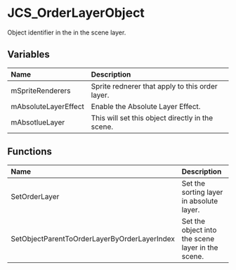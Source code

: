 # JCS_OrderLayerObject

Object identifier in the in the scene layer.

## Variables

| Name | Description |
|:---|:---|
| mSpriteRenderers | Sprite rednerer that apply to this order layer. |
| mAbsoluteLayerEffect | Enable the Absolute Layer Effect. |
| mAbsotlueLayer | This will set this object directly in the scene. |

## Functions

| Name | Description |
|:---|:---|
| SetOrderLayer | Set the sorting layer in absolute layer. |
| SetObjectParentToOrderLayerByOrderLayerIndex | Set the object into the scene layer in the scene. |
